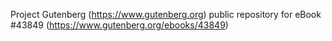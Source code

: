 Project Gutenberg (https://www.gutenberg.org) public repository for eBook #43849 (https://www.gutenberg.org/ebooks/43849)
